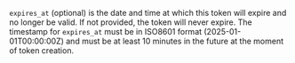 `expires_at` (optional) is the date and time at which this token will expire and no longer be valid. If not provided, the token will never expire. The timestamp for `expires_at` must be in ISO8601 format (2025-01-01T00:00:00Z) and must be at least 10 minutes in the future at the moment of token creation.
